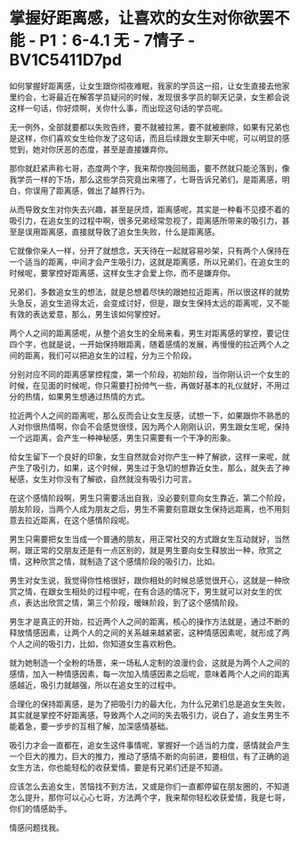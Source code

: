 # 掌握好距离感，让喜欢的女生对你欲罢不能 - P1：6-4.1 无 - 7情子 - BV1C5411D7pd

如何掌握好距离感，让女生跟你彻夜难眠，我家的学员这一招，让女生直接去他家里约会，七哥最近在解答学员疑问的时候，发现很多学员的聊天记录，女生都会说这样一句话，你好烦啊，关你什么事，而出现这句话的学员呢。

无一例外，全部就要都以失败告终，要不就被拉黑，要不就被删除，如果有兄弟也是这样，你们喜欢女生给你发了这句话，而且后续跟女生聊天中呢，可以明显的感觉到，她对你厌恶的态度，甚至是直接嫌弃你。

那你就赶紧声称七哥，态度两个字，我来帮你挽回局面，要不然就只能沦落到，像我学员一样的下场，那么这些学员究竟出来哪了，七哥告诉兄弟们，是距离感，明白，你误用了距离感，做出了越界行为。

从而导致女生对你失去兴趣，甚至是厌烦，距离感呢，其实是一种看不见摸不着的吸引力，在追女生的过程中啊，很多兄弟经常忽视了，距离感所带来的吸引力，甚至是误用距离感，直接就导致了追女生失败，什么是距离感。

它就像你亲人一样，分开了就想念，天天待在一起就容易吵架，只有两个人保持在一个适当的距离，中间才会产生吸引力，这就是距离感，所以兄弟们，在追女生的时候呢，要掌控好距离感，这样女生才会爱上你，而不是嫌弃你。

兄弟们，多数追女生的想法，就是总想着尽快的跟她拉近距离，所以很这样的就势头急反，追女生追得太近，会变成讨好，但是，跟女生保持太远的距离呢，又不能有效的表达爱意，那么，男生该如何掌控好。

两个人之间的距离感呢，从整个追女生的全局来看，男生对距离感的掌控，要记住四个字，也就是说，一开始保持眼距离，随着感情的发展，再慢慢的拉近两个人之间的距离，我们可以把追女生的过程，分为三个阶段。

分别对应不同的距离感掌控程度，第一个阶段，初始阶段，当你刚认识一个女生的时候，在见面的时候呢，你只需要打扮帅气一些，再做好基本的礼仪就好，不用过分的热情，如果男生想通过热情的方式。

拉近两个人之间的距离呢，那么反而会让女生反感，试想一下，如果跟你不熟悉的人对你很热情啊，你会不会感觉很怪，因为两个人刚刚认识，男生跟女生呢，保持一个远距离，会产生一种神秘感，男生只需要有一个干净的形象。

给女生留下一个良好的印象，女生自然就会对你产生一种了解欲，这样一来呢，就产生了吸引力，如果，这个时候，男生过于急切的想靠近女生，那么，就失去了神秘感，女生对你没有了解欲，自然就没有吸引力可言。

在这个感情阶段啊，男生只需要活出自我，没必要刻意向女生靠近，第二个阶段，朋友阶段，当两个人成为朋友之后，男生不需要刻意跟女生保持远距离，也不用刻意去拉近距离，在这个感情阶段呢。

男生只需要把女生当成一个普通的朋友，用正常社交的方式跟女生互动就好，当然啊，跟正常的交朋友还是有一点区别的，就是男生要向女生释放出一种，欣赏之情，这种欣赏之情，就制造了这个感情阶段的吸引力，比如。

男生对女生说，我觉得你性格很好，跟你相处的时候总感觉很开心，这就是一种欣赏之情，在跟女生相处的过程中呢，在有合适的情况下，男生就可以对女生的优点，表达出欣赏之情，第三个阶段，暧昧阶段，到了这个感情阶段。

男生才是真正的开始，拉近两个人之间的距离，核心的操作方法就是，通过不断的释放情感因素，让两个人的之间的关系越来越紧密，这种情感因素呢，就形成了两个人之间的吸引力，比如，你知道女生喜欢粉色。

就为她制造一个全粉的场景，来一场私人定制的浪漫约会，这就是为两个人之间的感情，加入一种情感因素，每一次加入情感因素之后呢，意味着两个人之间的距离感越近，吸引力就越强，所以在追女生的过程中。

合理化的保持距离感，是为了把吸引力的最大化，为什么兄弟们总是追女生失败，其实就是掌控不好距离感，导致两个人之间的失去吸引力，说白了，追女生男生不能着急，要一步步的互相了解，加深感情基础。

吸引力才会一直都在，追女生这件事情呢，掌握好一个适当的力度，感情就会产生一个巨大的推力，巨大的推力，推动了感情不断的向前进，要相信，有了正确的追女生方法，你也能轻松的收获爱情，要是有兄弟们还是不知道。

应该怎么去追女生，苦恼找不到方法，又或是你们一直都停留在朋友圈的，不知道怎么提升，那你可以心心七哥，方法两个字，我来帮你轻松收获爱情，我是七哥，你们的情感助手。

情感问题找我。